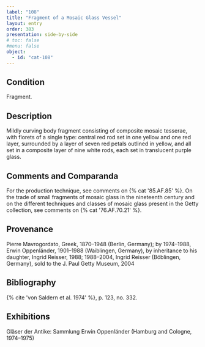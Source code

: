 ```yaml
---
label: "108"
title: "Fragment of a Mosaic Glass Vessel"
layout: entry
order: 383
presentation: side-by-side
# toc: false
#menu: false 
object:
  - id: "cat-108"
---
```


## Condition

Fragment.

## Description

Mildly curving body fragment consisting of composite mosaic tesserae, with florets of a single type: central red rod set in one yellow and one red layer, surrounded by a layer of seven red petals outlined in yellow, and all set in a composite layer of nine white rods, each set in translucent purple glass.

## Comments and Comparanda

For the production technique, see comments on {% cat '85.AF.85' %}. On the trade of small fragments of mosaic glass in the nineteenth century and on the different techniques and classes of mosaic glass present in the Getty collection, see comments on {% cat '76.AF.70.21' %}.

## Provenance

Pierre Mavrogordato, Greek, 1870–1948 (Berlin, Germany); by 1974–1988, Erwin Oppenländer, 1901–1988 (Waiblingen, Germany), by inheritance to his daughter, Ingrid Reisser, 1988; 1988–2004, Ingrid Reisser (Böblingen, Germany), sold to the J. Paul Getty Museum, 2004

## Bibliography

{% cite 'von Saldern et al. 1974' %}, p. 123, no. 332.

## Exhibitions

Gläser der Antike: Sammlung Erwin Oppenländer (Hamburg and Cologne, 1974–1975)